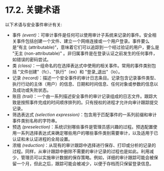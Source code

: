 # 17.2. 关键术语


以下术语与安全事件审计有关:

- 事件 *(event)*：可审计事件是任何可以使用审计子系统来记录的事件。安全相关事件包括创建一个文件、建立一个网络连接或一个用户登录。事件要么是“有主 (attributable)”，意味着它们可以追踪到一个经过验证的用户，要么是 "无主 (non-attributable)" 。非归属事件是在登录认证之前发生的任何事件，如错误的密码尝试。
- 类 *(class)*：一组命名的在选择表达式中使用的相关事件。常用的事件类别包括 "文件创建"（fc）、"执行"（ex）和 "登录_退出"（lo）。
- 记录 *(record)*：描述一个安全事件的审计日志条目。记录包含记录事件类型、执行行动的主体（用户）的信息、日期和时间信息、任何对象或参数的信息以及成功或失败状态。
- 账目 *(trail)*：一个由一系列描述安全事件的审计记录组成的日志文件。跟踪大致是按照事件完成的时间顺序排列的。只有授权的进程才允许向审计跟踪提交记录。
- 筛选表达式 *(selection expression)*：包含用于匹配事件的一系列前缀和审计事件类别名称的字符串。
- 预选 *(preselection)*：系统识别哪些事件是管理员感兴趣的过程。预选配置使用一系列选择表达式来确定哪些用户的哪些事件类别需要审计，以及适用于已认证和未认证进程的全局设置。
- 浓缩 *(reduction)*：从现有的审计跟踪中选择进行保存、打印或分析的记录的过程。同样，从审计跟踪中删除不需要的审计记录的过程也是如此。利用减少，管理员可以实施审计数据的保存策略。例如，详细的审计跟踪可能会被保留一个月，但此之后，跟踪可能会被减少，以便于存档而只保留登录信息。
